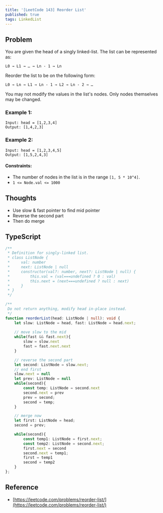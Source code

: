 ```yaml
---
title: '[LeetCode 143] Reorder List'
published: true
tags: LinkedList
---
```


## Problem

You are given the head of a singly linked-list. The list can be represented as:

```
L0 → L1 → … → Ln - 1 → Ln
```

Reorder the list to be on the following form:

```
L0 → Ln → L1 → Ln - 1 → L2 → Ln - 2 → …
```

You may not modify the values in the list's nodes. Only nodes themselves may be changed.

### Example 1:

```
Input: head = [1,2,3,4]
Output: [1,4,2,3]
```

### Example 2:

```
Input: head = [1,2,3,4,5]
Output: [1,5,2,4,3]
```

#### Constraints:

- The number of nodes in the list is in the range `[1, 5 * 10^4]`.
- `1 <= Node.val <= 1000`

## Thoughts

- Use slow & fast pointer to find mid pointer
- Reverse the second part
- Then do merge

## TypeScript

```typescript
/**
 * Definition for singly-linked list.
 * class ListNode {
 *     val: number
 *     next: ListNode | null
 *     constructor(val?: number, next?: ListNode | null) {
 *         this.val = (val===undefined ? 0 : val)
 *         this.next = (next===undefined ? null : next)
 *     }
 * }
 */

/**
 Do not return anything, modify head in-place instead.
 */
function reorderList(head: ListNode | null): void {
    let slow: ListNode = head, fast: ListNode = head.next;
    
    // move slow to the mid
    while(fast && fast.next){
        slow = slow.next
        fast = fast.next.next
    }

    // reverse the second part
    let second: ListNode = slow.next;
    // end first
    slow.next = null
    let prev: ListNode = null
    while(second){
        const temp: ListNode = second.next
        second.next = prev
        prev = second;
        second = temp;
    }

    // merge now
    let first: ListNode = head;
    second = prev;

    while(second){
        const temp1: ListNode = first.next;
        const temp2: ListNode = second.next;
        first.next = second
        second.next = temp1;
        first = temp1
        second = temp2
    }
};
```

## Reference

- [https://leetcode.com/problems/reorder-list/](https://leetcode.com/problems/reorder-list/)